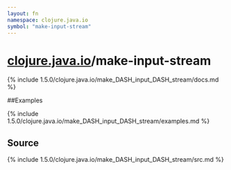 ```yaml
---
layout: fn
namespace: clojure.java.io
symbol: "make-input-stream"
---
```


# [clojure.java.io](../)/make-input-stream

{% include 1.5.0/clojure.java.io/make_DASH_input_DASH_stream/docs.md %}

##Examples

{% include 1.5.0/clojure.java.io/make_DASH_input_DASH_stream/examples.md %}
## Source
{% include 1.5.0/clojure.java.io/make_DASH_input_DASH_stream/src.md %}

